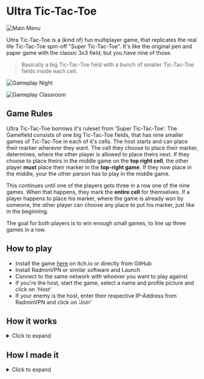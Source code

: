 # Ultra Tic-Tac-Toe

![Main Menu](menu.gif)

Ultra Tic-Tac-Toe is a (kind of) fun multiplayer game, that replicates the real life Tic-Tac-Toe spin-off "Super Tic-Tac-Toe". It's like the original pen and paper game with the classic 3x3 field, but you have nine of those.

> Basically a big Tic-Tac-Toe field with a bunch of smaller Tic-Tac-Toe fields inside each cell.

![Gameplay Night](nightgame.gif)

![Gameplay Classroom](classroomgame.gif)

## Game Rules

Ultra Tic-Tac-Toe borrows it's ruleset from 'Super Tic-Tac-Toe'. The Gamefield consists of one big Tic-Tac-Toe fields, that has nine smaller games of Tic-Tac-Toe in each of it's cells. The host starts and can place their marker wherever they want. The cell they choose to place their marker, determines, where the other player is allowed to place theirs next. If they choose to place theirs in the middle game on the **top right cell**, the other player **must** place their marker in the **top-right game**. If they now place in the middle, your the other person has to play in the middle game.

This continues until one of the players gets three in a row one of the nine games. When that happens, they mark the **entire cell** for themselves. If a player happens to place his marker, where the game is already won by someone, the other player can choose any place to put his marker, just like in the beginning.

The goal for both players is to win enough small games, to line up three games in a row.

## How to play

- Install the game [here]('itch.io') on itch.io or directly from GitHub
- Install RadminVPN or similar software and Launch
- Connect to the same network with whoever you want to play against
- If you're the host, start the game, select a name and profile picture and click on _'Host'_
- If your enemy is the host, enter their respective IP-Address from RadminVPN and click on _'Join'_

## How it works

<details>

<summary>Click to expand</summary>

The Game was made with Flutter, which may seem like a strange choice, if you compare it to libraries, that are purposefully made for Videogames, like [Lumina Engine]('google.com'). Before making this game, I was working on Shop-Up and learning Flutter whilst doing so. One day I heard about Super Tic-Tac-Toe and was instantly fascinated by it. Tic-Tac-Toe has always been a fun, but shallow game for me. Now seeing it with a new layer of depth made me pretty excited, so I tried it in an online whiteboard software and it felt pretty anticlimactic. Then and there, I decided to put Shop-Up on a halt and start this small sideproject for three reasons:

1. The one I just described
2. I never made a multiplayer game before this
3. I wanted to learn more about Flutter

In the beginning my estimate was, that this game was going to take about one weekend. This _could_ have been true, if I hadn't had a bunch of Ideas for new features. Also easy to use multiplayer, even on a level as simple as this, was **way** harder than I anticipated. I'll come to, what I mean with "easy to use" a bit later.

</details>

## How I made it

<details>

<summary>Click to expand</summary>

The basic game structure, with the big field was done in a single day. I didn't use a canvas at all, because I thought just using regular widgets would make this process more streamlined and easier, but a bit more cookie-cutter, which is a compromise I was very willing to accept for a small sideproject like this.


### Day 1

I used a Gridview with 3 columns and 3 rows, that holds a "SmallTTTField" Widget in each of it's cells. This is the widget for each small Game. A small Field also has a Gridview with 9 Buttons instead of Fields. Each single Field knows it's position on the big grid and each small button knows it's position in it's small Game. So when you press one of those buttons, it calls a function from the small field with it's own local position, which then calls a function on the big field, with it's global position. 

``` dart

// SmallTTTFieldButton.dart 

void checkEnemyMark() {
  setState(() {
    selected = true;
    selectedBy = 2;
  });
}

void checkMark() {
  if(selected) return;

  setState(() {
    selected = true;
    selectedBy = 1;
    widget.checkWinner();
    widget.checkPosition(widget.localPosition);
  });
}

```

``` dart

// SmallTTTField.dart

buttons = [
    for(int i = 0; i < 9; i++)
        SmallTTTFieldButton(
            key: buttonKeys[i],

            selectedAsset: widget.checkedAsset,
            enemySelectedAsset: widget.enemyCheckedAsset,

            localPosition: i,
            checkPosition: (pos) {
                widget.checkField(widget.localPosition, pos);
            },

            checkWinner: () {
                checkWinner(); 
                widget.checkGlobalWinner();
            },

            hoveredColor: widget.hoveredColor,
        )
];

```


``` dart

// GameScreen.dart

void checkField(int globalPosition, int localPosition) {
  if(!mounted) return;
  setState(() {
    yourTurn = false;

    setPhase(1);

    movePlayed = true;

    if(fieldKeys[localPosition].currentState!.checked) {
      currentField = 9;
    } else {
      currentField = localPosition;
    }

    client.SocketClient.makeMove(globalPosition, localPosition);
  });


  print('checked position g: $globalPosition l: $localPosition');
}

```

The big field functions as the "Game Manager" here. It would've been a better approach, if instead I had made a dedicated GameManager class, but I didn't. The GameManager then sets the next active Field to be **the same** number, as the **local field** provided by the function call.

The "currentField" boolean describes, which Field is currently active. The rules say, that the position of the mark on a game translates to the field you're allowed to play in next. If currentfield is between 0-8, then only the respective field is active. If it's 9, then the player is allowed to play anywhere.

``` dart
child: SmallTTTField(
  key: fieldKeys[i],
  checkField: checkField,
  checkGlobalWinner: checkWinner,

  localPosition: i,
  currentlySelected: currentField == 9 || currentField == i, // check if field is either the same as it's number, or 9 (every field can play)

  checkedAsset: 'assets/animations/${widget.map}X',
  enemyCheckedAsset: 'assets/animations/${widget.map}O',

  winningMoves: winningMoves,

  map: widget.map,

  hoveredColor: bpmMap[widget.map]![2],
)
```

### Day 2

The next day, I started working on multiplayer. Like I said before, I used SocketIO, which is a JavaScript library, that establishes websockets, which allow you to create real-time bidirectional communication between a server and a client.

![SocketIO Logo](socketio.jpeg)

What basically needed to happen was, when you mark a field, a packet, containing the information for where you placed it had to be sent to the server, which then sends it to the other player. The other player then could see that you placed something, and place something in return. Due to the simplicity of information for Super TicTacToe, the server-side code ended up being very short and easy to understand. I did not need to use any client-side prediction, packets every second or anything like that.

``` dart

// Server.dart

class _Player {
  final String username;
  final int picture;
  final Socket socket;
  final bool isHost;

  const _Player({required this.username, required this.picture, required this.socket, required this.isHost});
}

class GameServer {
  static Server io = Server();

  static stopServer() {
    io.close();
    io = Server();

    _players = List.empty(growable: true);
  }

  static List<_Player> _players = List.empty(growable: true);
  static String currentMap = '';

  static bool startServer() {
    try{
      io.on('connection', (socket) {
        print('player connected');

        socket.on('startgame', (data) {
          if(socket == _players[0].socket) {io.emit('hoststartgame', data);}
        });

        socket.on('playermove', (res) {
          io.emit('playermove', res);
        });

        socket.on('changeMap', (data) {
          currentMap = data;

          socket.broadcast.emit('hostchangedmap', data);
        });

        socket.on('playerInformation', (data) {

          bool isHost = _players.isEmpty;

          _players.add(_Player(
            username: data['username'],
            picture: data['picture'],
            socket: socket,
            isHost: isHost,
          ));

          print('sending gameinfo');

          socket.emit('gameinformation', {
              'you': {
                'username': data['username'],
                'picture': data['picture'],
                'isHost': isHost
              },
              'enemy': isHost ? null : {
                'username': _players[0].username,
                'picture': _players[0].picture,
                'isHost': true
              },
              'map': currentMap,
            }
          );

          socket.broadcast.emit('userjoinedlobby', {
            'username': data['username'],
            'picture': data['picture'],
            'isHost': isHost,
          });
        });

        socket.on('disconnect', (data) {
          _players.removeWhere((player) => player.socket == socket);
          socket.broadcast.emit('playerleave', [
            for(_Player player in _players)
              {'username': player.username, 'isHost': player.isHost}
          ]);
        });
      });

      io.on('connect_error', (e) {
        print(e);
      });

      io.listen(8000);

      return true;
    } catch(e) {
      stopServer();
      return false;
    }
  }
}
```

The multiplayer part was done with that very quickly. After that I had to work on winning and loosing. What happens is, after every move, the field compares its lineup of markers, with each winning move. Once for you, and once for the enemy. If one of you has a winning position (three in a row), you mark the entire field for you. After that, the entire Game Field checks if the fields represent a winning position for either one of you, if yes, then that player wins.

``` dart
// SmallTTTField.dart

void checkWinner() {
    final List<int> currentLayout = List.empty(growable: true);
    for(int i = 0; i < 9; i++) {
      currentLayout.add(buttonKeys[i].currentState!.selectedBy);
    }

    bool checkAllFields() {
      for(int j = 0; j < 9; j++) {
        if(currentLayout[j] == 0) return false;
      }
      return true;
    }

    if(checkAllFields()) {
      setState(() {
        checked = true;
        checkedBy = 3;
      });
      return;
    }

    bool _checkSingleMove(List<int> move, int checkEnemy) {
      int counter = 0;
      for(int j = 0; j < 9; j++) {
        if(currentLayout[j] == 1 + checkEnemy && move[j] == 1) counter++;
      }
      return counter == 3;
    }

    for(List<int> winningMove in widget.winningMoves) {
      if(_checkSingleMove(winningMove, 0)) {
        setState(() {
          checked = true;
          checkedBy = 1;
        });
      }

      if(_checkSingleMove(winningMove, 1)) {
        setState(() {
          checked = true;
          checkedBy = 2;
        });
      }
    }
  }


```

After I was done, I made a short youtube video, showing my progress until now.

<!-- [![Step Image](https://img.youtube.com/vi/JgWpx-lsXUg/0.jpg)](https://www.youtube.com/watch?v=JgWpx-lsXUg "Ultra TicTacToe multiplayer test") -->

*ultra tictactoe multiplayer test*
<iframe width="560" height="315" src="https://www.youtube.com/embed/JgWpx-lsXUg?si=V7vGWp7nFc7skJWC" title="YouTube video player" frameborder="0" allow="accelerometer; autoplay; clipboard-write; encrypted-media; gyroscope; picture-in-picture; web-share" allowfullscreen></iframe>

### Day 3 and onwards

After those two days, all I had to do was cleaning up, a good menu screen easy multiplayer hosting, maps and so on. I drew the maps myself, with one of them even having a continuosly moving map, as if you were "walking"

*Palace.png*
![Palace Map](palace.png)

*Night.png*
![Night Map](night.png)

*Classroom.png*
![Classroom Map](classroom.png)

</details>